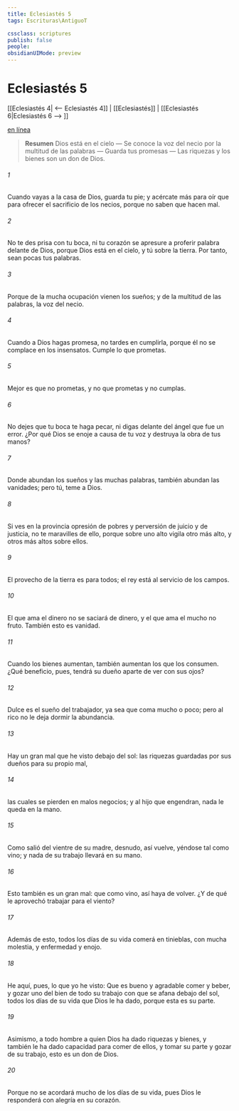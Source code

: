 ```yaml
---
title: Eclesiastés 5
tags: Escrituras\AntiguoT

cssclass: scriptures
publish: false
people:
obsidianUIMode: preview
---
```


# Eclesiastés 5
[[Eclesiastés 4| <-- Eclesiastés 4]] | [[Eclesiastés]] | [[Eclesiastés 6|Eclesiastés 6 --> ]]

[en línea](https://churchofjesuschrist.org/study/scriptures/ot/eccl/5?lang=spa)

> __Resumen__
Dios está en el cielo — Se conoce la voz del necio por la multitud de las palabras — Guarda tus promesas — Las riquezas y los bienes son un don de Dios.

###### 1 
Cuando vayas a la casa de Dios, guarda tu pie; y acércate más para oír que para ofrecer el sacrificio de los necios, porque no saben que hacen mal.

###### 2 
No te des prisa con tu boca, ni tu corazón se apresure a proferir palabra delante de Dios, porque Dios está en el cielo, y tú sobre la tierra. Por tanto, sean pocas tus palabras.

###### 3 
Porque de la mucha ocupación vienen los sueños; y de la multitud de las palabras, la voz del necio.

###### 4 
Cuando a Dios hagas promesa, no tardes en cumplirla, porque él no se complace en los insensatos. Cumple lo que prometas.

###### 5 
Mejor es que no prometas, y no que prometas y no cumplas.

###### 6 
No dejes que tu boca te haga pecar, ni digas delante del ángel que fue un error. ¿Por qué  Dios se enoje a causa de tu voz y destruya la obra de tus manos?

###### 7 
Donde abundan los sueños y las muchas palabras, también abundan las vanidades; pero tú, teme a Dios.

###### 8 
Si ves en la provincia opresión de pobres y perversión de juicio y de justicia, no te maravilles de ello, porque sobre uno alto vigila otro más alto, y otros más altos sobre ellos.

###### 9 
El provecho de la tierra es para todos; el rey  está al servicio de los campos.

###### 10 
El que ama el dinero no se saciará de dinero, y el que ama el mucho  no  fruto. También esto es vanidad.

###### 11 
Cuando los bienes aumentan, también aumentan los que los consumen. ¿Qué beneficio, pues, tendrá su dueño aparte de ver con sus ojos?

###### 12 
Dulce es el sueño del trabajador, ya sea que coma mucho o poco; pero al rico no le deja dormir la abundancia.

###### 13 
Hay un gran mal que he visto debajo del sol: las riquezas guardadas por sus dueños para su propio mal,

###### 14 
las cuales se pierden en malos negocios; y al hijo que engendran, nada le queda en la mano.

###### 15 
Como salió del vientre de su madre, desnudo, así vuelve, yéndose tal como vino; y nada de su trabajo llevará en su mano.

###### 16 
Esto también es un gran mal: que como vino, así haya de volver. ¿Y de qué le aprovechó trabajar para el viento?

###### 17 
Además de esto, todos los días de su vida comerá en tinieblas, con mucha molestia, y enfermedad y enojo.

###### 18 
He aquí, pues, lo que yo he visto: Que es bueno y agradable comer y beber, y gozar uno del bien de todo su trabajo con que se afana debajo del sol, todos los días de su vida que Dios le ha dado, porque esta es su parte.

###### 19 
Asimismo, a todo hombre a quien Dios ha dado riquezas y bienes, y también le ha dado capacidad para comer de ellos, y tomar su parte y gozar de su trabajo, esto es un don de Dios.

###### 20 
Porque no se acordará mucho de los días de su vida, pues Dios le responderá con alegría en su corazón.

